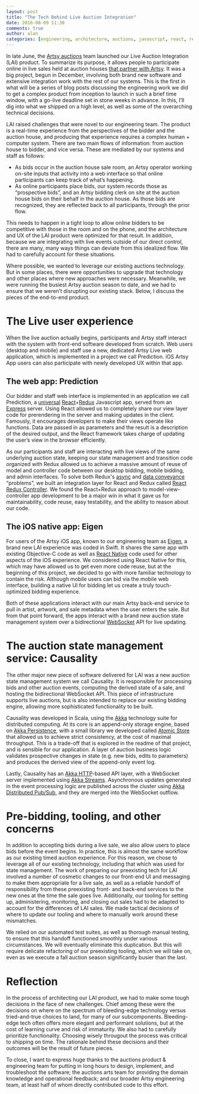 ```yaml
---
layout: post
title: "The Tech Behind Live Auction Integration"
date: 2016-08-09 11:30
comments: true
author: alan
categories: [engineering, architecture, auctions, javascript, react, redux, scala, akka, swift, launch, lifecycle]
---
```


In late June, the [Artsy auctions](https://www.artsy.net/auctions/) team launched our Live Auction Integration (LAI) product. To summarize its purpose, it allows people to participate online in live sales held at auction houses [that partner with Artsy](https://www.artsy.net/auction-partnerships). It was a big project, begun in December, involving both brand new software and extensive integration work with the rest of our systems. This is the first in what will be a series of blog posts discussing the engineering work we did to get a complex product from inception to launch in such a brief time window, with a go-live deadline set in stone weeks in advance. In this, I’ll dig into what we shipped on a high level, as well as some of the overarching technical decisions.

<!-- more -->

LAI raised challenges that were novel to our engineering team. The product is a real-time experience from the perspectives of the bidder and the auction house, and producing that experience requires a complex human + computer system. There are two main flows of information: from auction house to bidder, and vice versa. These are mediated by our systems and staff as follows:

- As bids occur in the auction house sale room, an Artsy operator working on-site inputs that activity into a web interface so that online participants can keep track of what’s happening.
- As online participants place bids, our system records those as “prospective bids”, and an Artsy bidding clerk on site at the auction house bids on their behalf in the auction house. As those bids are recognized, they are reflected back to all participants, through the prior flow.

This needs to happen in a tight loop to allow online bidders to be competitive with those in the room and on the phone, and the architecture and UX of the LAI product were optimized for that result. In addition, because we are integrating with live events outside of our direct control, there are many, many ways things can deviate from this idealized flow. We had to carefully account for these situations.

Where possible, we wanted to leverage our existing auctions technology. But in some places, there were opportunities to upgrade that technology and other places where new approaches were necessary. Meanwhile, we were running the busiest Artsy auction season to date, and we had to ensure that we weren’t disrupting our existing stack. Below, I discuss the pieces of the end-to-end product.

# The Live user experience

When the live auction actually begins, participants and Artsy staff interact with the system with front-end software developed from scratch. Web users (desktop and mobile) and staff use a new, dedicated Artsy Live web application, which is implemented in a project we call Prediction. iOS Artsy App users can also participate with newly developed UX within that app.

## The web app: Prediction

Our bidder and staff web interface is implemented in an application we call Prediction, a [universal](https://medium.com/@mjackson/universal-javascript-4761051b7ae9#.ev1yd3juy) [React](https://facebook.github.io/react/)+[Redux](http://redux.js.org/) Javascript app, served from an [Express](http://expressjs.com/) server. Using React allowed us to completely share our view layer code for prerendering in the server and making updates in the client. Famously, it encourages developers to make their views operate like functions. Data are passed in as parameters and the result is a description of the desired output, and the React framework takes charge of updating the user’s view in the browser efficiently.

As our participants and staff are interacting with live views of the same underlying auction state, keeping our state management and transition code organized with Redux allowed us to achieve a massive amount of reuse of model and controller code between our desktop bidding, mobile bidding, and admin interfaces. To solve both Redux's [async](http://stackoverflow.com/q/34570758/807674) and [data conveyance](http://stackoverflow.com/q/34299460/807674) “problems", we built an integration layer for React and Redux called [React Redux Controller](https://github.com/artsy/react-redux-controller). We found the React+Redux approach to model-view-controller app development to be a major win in what it gave us for maintainability, code reuse, easy testability, and the ability to reason about our code.

## The iOS native app: Eigen

For users of the Artsy iOS app, known to our engineering team as [Eigen](https://github.com/artsy/eigen), a brand new LAI experience was coded in Swift. It shares the same app with existing Objective-C code as well as [React Native](https://facebook.github.io/react-native/) code used for other aspects of the iOS experience. We considered using React Native for this, which may have allowed us to get even more code reuse, but at the beginning of this project, we decided to go with more familiar technology to contain the risk. Although mobile users can bid via the mobile web interface, building a native UI for bidding let us create a truly touch-optimized bidding experience.

Both of these applications interact with our main Artsy back-end service to pull in artist, artwork, and sale metadata when the user enters the sale. But from that point forward, the apps interact with a brand new auction state management system over a bidirectional [WebSocket](https://en.wikipedia.org/wiki/WebSocket) API for live updating.

# The auction state management service: Causality

The other major new piece of software delivered for LAI was a new auction state management system we call Causality. It is responsible for processing bids and other auction events, computing the derived state of a sale, and hosting the bidirectional WebSocket API. This piece of infrastructure supports live auctions, but is also intended to replace our existing bidding engine, allowing more sophisticated functionality to be built.

Causality was developed in Scala, using the [Akka](http://doc.akka.io/docs/akka/current/intro/what-is-akka.html) technology suite for distributed computing. At its core is an append-only storage engine, based on [Akka Persistence](http://doc.akka.io/docs/akka/current/scala/persistence.html), with a small library we developed called [Atomic Store](https://github.com/artsy/atomic-store) that allowed us to achieve strict consistency, at the cost of maximal throughput. This is a trade-off that is explored in the readme of that project, and is sensible for our application. A layer of auction business logic validates prospective changes in state (e.g. new bids, edits to parameters) and produces the derived view of the append-only event log.

Lastly, Causality has an [Akka HTTP](http://doc.akka.io/docs/akka/current/scala/http/introduction.html)-based API layer, with a WebSocket server implemented using [Akka Streams](http://doc.akka.io/docs/akka/current/scala/stream/stream-introduction.html). Asynchronous updates generated in the event processing logic are published across the cluster using [Akka Distributed Pub/Sub](http://doc.akka.io/docs/akka/current/scala/distributed-pub-sub.html), and they are merged into the WebSocket outflow.

# Pre-bidding, tooling, and other concerns

In addition to accepting bids during a live sale, we also allow users to place bids before the event begins. In practice, this is almost the same workflow as our existing timed auction experience. For this reason, we chose to leverage all of our existing technology, including that which was used for state management. The work of preparing our preexisting tech for LAI involved a number of cosmetic changes to our front-end UI and messaging to make them appropriate for a live sale, as well as a reliable handoff of responsibility from these preexisting front- and back-end services to the new ones at the time the sale goes live. Additionally, our tooling for setting up, administering, monitoring, and closing out sales had to be adapted to account for the differences of LAI sales. We made tactical decisions of where to update our tooling and where to manually work around these mismatches.

We relied on our automated test suites, as well as thorough manual testing, to ensure that this handoff functioned smoothly under various circumstances. We  will eventually eliminate this duplication. But this will require delicate refactoring of our preexisting tooling, which we will take on, even as we execute a fall auction season significantly busier than the last.

# Reflection

In the process of architecting our LAI product, we had to make some tough decisions in the face of new challenges. Chief among these were the decisions on where on the spectrum of bleeding-edge technology versus tried-and-true choices to land, for many of our subcomponents. Bleeding-edge tech often offers more elegant and performant solutions, but at the cost of learning curve and risk of immaturity. We also had to carefully prioritize functionality. Choosing wisely througout the process was critical to shipping on time. The rationale behind these decisions and their outcomes will be the result of future pieces.

To close, I want to express huge thanks to the auctions product & engineering team for putting in long hours to design, implement, and troubleshoot the software; the auctions arts team for providing the domain knowledge and operational feedback; and our broader Artsy engineering team, at least half of whom directly contributed code to this effort.
